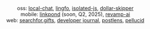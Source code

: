 <div align="center">

  oss: [local-chat](https://github.com/ksawery29/local-chat), [lingfo](https://github.com/lingfo/lingfo), [isolated-js](https://github.com/ksawery29/isolated-js), [dollar-skipper](https://github.com/ksawery29/dollar-skipper) <br/>
  mobile: [linkpond](https://linkpond.app) (soon, Q2, 2025), [revamp-ai](https://revampai.app) <br/>
  web: [searchfor.gifts](https://searchfor.gifts), [developer journal](https://developerjournal.app), [postlens](https://postlens.app), [pellucid](https://pellucid.app)

</div>
